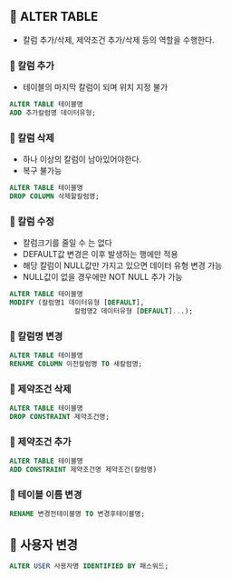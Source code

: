 ## 🌈 ALTER TABLE

- 칼럼 추가/삭제, 제약조건 추가/삭제 등의 역할을 수행한다.

### 📌 칼럼 추가

- 테이블의 마지막 칼럼이 되며 위치 지정 불가

```sql
ALTER TABLE 테이블명
ADD 추가칼럼명 데이터유형;
```

### 📌 칼럼 삭제

- 하나 이상의 칼럼이 남아있어야한다.
- 복구 불가능

```sql
ALTER TABLE 테이블명
DROP COLUMN 삭제할칼럼명;
```

### 📌 칼럼 수정

- 칼럼크기를 줄일 수 는 없다
- DEFAULT값 변경은 이후 발생하는 행에만 적용
- 해당 칼럼이 NULL값만 가지고 있으면 데이터 유형 변경 가능
- NULL값이 없을 경우에만 NOT NULL 추가 가능

```sql
ALTER TABLE 테이블명
MODIFY (칼럼명1 데이터유형 [DEFAULT],
				칼럼명2 데이터유형 [DEFAULT]...);
```

### 📌 칼럼명 변경

```sql
ALTER TABLE 테이블명
RENAME COLUMN 이전칼럼명 TO 새칼럼명;
```

### 📌 제약조건 삭제

```sql
ALTER TABLE 테이블명
DROP CONSTRAINT 제약조건명;
```

### 📌 제약조건 추가

```sql
ALTER TABLE 테이블명
ADD CONSTRAINT 제약조건명 제약조건(칼럼명)
```

### 📌 테이블 이름 변경

```sql
RENAME 변경전테이블명 TO 변경후테이블명;
```

## 🌈 사용자 변경
```sql
ALTER USER 사용자명 IDENTIFIED BY 패스워드;
```